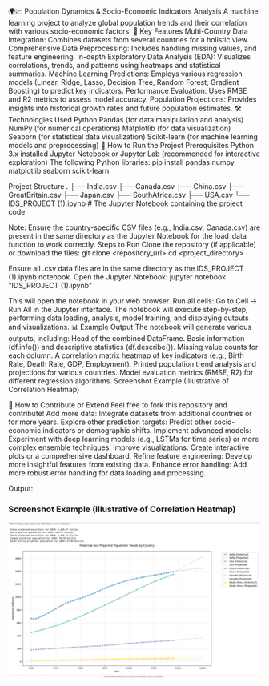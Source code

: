 🌍📈 Population Dynamics & Socio-Economic Indicators Analysis
A machine learning project to analyze global population trends and their correlation with various socio-economic factors.
🌟 Key Features
Multi-Country Data Integration: Combines datasets from several countries for a holistic view.
Comprehensive Data Preprocessing: Includes handling missing values, and feature engineering.
In-depth Exploratory Data Analysis (EDA): Visualizes correlations, trends, and patterns using heatmaps and statistical summaries.
Machine Learning Predictions: Employs various regression models (Linear, Ridge, Lasso, Decision Tree, Random Forest, Gradient Boosting) to predict key indicators.
Performance Evaluation: Uses RMSE and R2 metrics to assess model accuracy.
Population Projections: Provides insights into historical growth rates and future population estimates.
🛠️ Technologies Used
Python
Pandas (for data manipulation and analysis)
NumPy (for numerical operations)
Matplotlib (for data visualization)
Seaborn (for statistical data visualization)
Scikit-learn (for machine learning models and preprocessing)
🚀 How to Run the Project
Prerequisites
Python 3.x installed
Jupyter Notebook or Jupyter Lab (recommended for interactive exploration)
The following Python libraries:
pip install pandas numpy matplotlib seaborn scikit-learn


Project Structure
.
├── India.csv
├── Canada.csv
├── China.csv
├── GreatBritain.csv
├── Japan.csv
├── SouthAfrica.csv
├── USA.csv
└── IDS_PROJECT (1).ipynb  # The Jupyter Notebook containing the project code


Note: Ensure the country-specific CSV files (e.g., India.csv, Canada.csv) are present in the same directory as the Jupyter Notebook for the load_data function to work correctly.
Steps to Run
Clone the repository (if applicable) or download the files:
git clone <repository_url>
cd <project_directory>


Ensure all .csv data files are in the same directory as the IDS_PROJECT (1).ipynb notebook.
Open the Jupyter Notebook:
jupyter notebook "IDS_PROJECT (1).ipynb"

This will open the notebook in your web browser.
Run all cells: Go to Cell -> Run All in the Jupyter interface. The notebook will execute step-by-step, performing data loading, analysis, model training, and displaying outputs and visualizations.
📊 Example Output
The notebook will generate various outputs, including:
Head of the combined DataFrame.
Basic information (df.info()) and descriptive statistics (df.describe()).
Missing value counts for each column.
A correlation matrix heatmap of key indicators (e.g., Birth Rate, Death Rate, GDP, Employment).
Printed population trend analysis and projections for various countries.
Model evaluation metrics (RMSE, R2) for different regression algorithms.
Screenshot Example (Illustrative of Correlation Heatmap)

🤝 How to Contribute or Extend
Feel free to fork this repository and contribute!
Add more data: Integrate datasets from additional countries or for more years.
Explore other prediction targets: Predict other socio-economic indicators or demographic shifts.
Implement advanced models: Experiment with deep learning models (e.g., LSTMs for time series) or more complex ensemble techniques.
Improve visualizations: Create interactive plots or a comprehensive dashboard.
Refine feature engineering: Develop more insightful features from existing data.
Enhance error handling: Add more robust error handling for data loading and processing.



Output:

### Screenshot Example (Illustrative of Correlation Heatmap)
![Correlation Heatmap](https://github.com/JOHNWESLEY4063/population_trends/blob/main/Screenshot%202025-05-01%20102832.png?raw=true)
